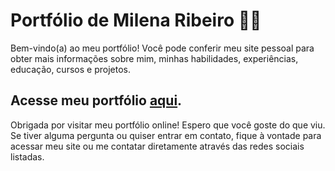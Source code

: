 # Portfólio de Milena Ribeiro 👩‍💻

Bem-vindo(a) ao meu portfólio! Você pode conferir meu site pessoal para obter mais informações sobre mim,
minhas habilidades, experiências, educação, cursos e projetos.

## Acesse meu portfólio [aqui](https://milenasribeiros.github.io/cv-main/).

Obrigada por visitar meu portfólio online! Espero que você goste do que viu. 
Se tiver alguma pergunta ou quiser entrar em contato, fique à vontade para acessar meu site ou me contatar 
diretamente através das redes sociais listadas.

